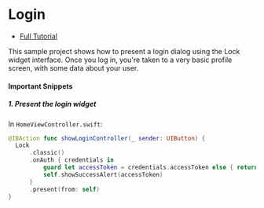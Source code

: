 # Login

- [Full Tutorial](https://auth0.com/docs/quickstart/native/ios-swift/01-login)

This sample project shows how to present a login dialog using the Lock widget interface. Once you log in, you're taken to a very basic profile screen, with some data about your user.

#### Important Snippets

##### 1. Present the login widget

In `HomeViewController.swift`:

```swift
@IBAction func showLoginController(_ sender: UIButton) {
  Lock
      .classic()
      .onAuth { credentials in
          guard let accessToken = credentials.accessToken else { return }
          self.showSuccessAlert(accessToken)
      }
      .present(from: self)
}
```
